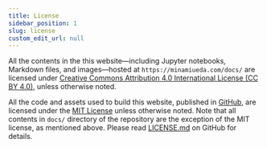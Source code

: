 ```yaml
---
title: License
sidebar_position: 1
slug: license
custom_edit_url: null
---
```


All the contents in the this website—including Jupyter notebooks, Markdown files, and images—hosted at `https://minamiueda.com/docs/` are licensed under [Creative Commons Attribution 4.0 International License (CC BY 4.0)](https://creativecommons.org/licenses/by/4.0/), unless otherwise noted.

All the code and assets used to build this website, published in [GitHub](https://github.com/mu373/documentation), are licensed under the [MIT License](https://opensource.org/licenses/MIT) unless otherwise noted. Note that all contents in `docs/` directory of the repository are the exception of the MIT license, as mentioned above. Please read [LICENSE.md](https://github.com/mu373/documentation/blob/main/LICENSE.md) on GitHub for details.
